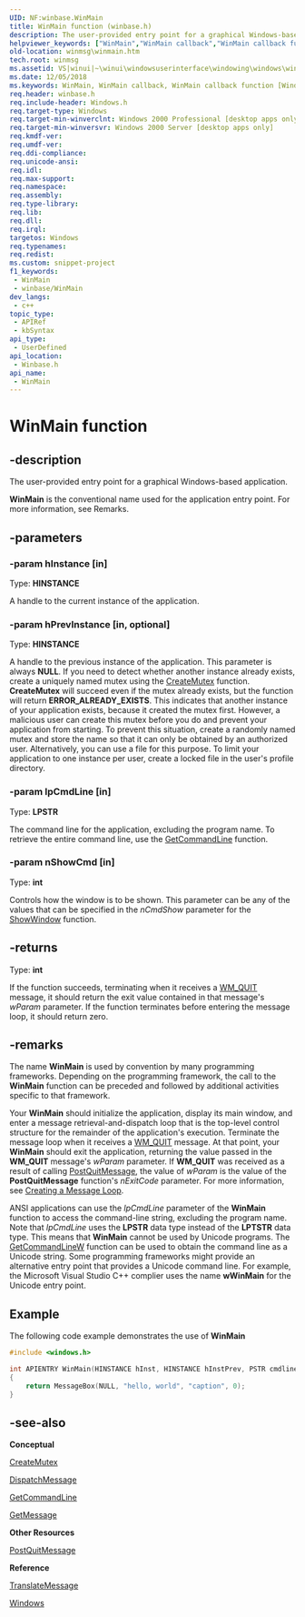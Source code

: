 ```yaml
---
UID: NF:winbase.WinMain
title: WinMain function (winbase.h)
description: The user-provided entry point for a graphical Windows-based application.
helpviewer_keywords: ["WinMain","WinMain callback","WinMain callback function [Windows and Messages]","_win32_WinMain","_win32_winmain_cpp","winbase/WinMain","winmsg.winmain","winui._win32_winmain"]
old-location: winmsg\winmain.htm
tech.root: winmsg
ms.assetid: VS|winui|~\winui\windowsuserinterface\windowing\windows\windowreference\windowfunctions\winmain.htm
ms.date: 12/05/2018
ms.keywords: WinMain, WinMain callback, WinMain callback function [Windows and Messages], _win32_WinMain, _win32_winmain_cpp, winbase/WinMain, winmsg.winmain, winui._win32_winmain
req.header: winbase.h
req.include-header: Windows.h
req.target-type: Windows
req.target-min-winverclnt: Windows 2000 Professional [desktop apps only]
req.target-min-winversvr: Windows 2000 Server [desktop apps only]
req.kmdf-ver: 
req.umdf-ver: 
req.ddi-compliance: 
req.unicode-ansi: 
req.idl: 
req.max-support: 
req.namespace: 
req.assembly: 
req.type-library: 
req.lib: 
req.dll: 
req.irql: 
targetos: Windows
req.typenames: 
req.redist: 
ms.custom: snippet-project
f1_keywords:
 - WinMain
 - winbase/WinMain
dev_langs:
 - c++
topic_type:
 - APIRef
 - kbSyntax
api_type:
 - UserDefined
api_location:
 - Winbase.h
api_name:
 - WinMain
---
```


# WinMain function


## -description

The user-provided entry point for a graphical Windows-based application.

<b>WinMain</b> is the conventional name used for the application entry point. For more information, see Remarks.

## -parameters

### -param hInstance [in]

Type: <b>HINSTANCE</b>

A handle to the current instance of the application.

### -param hPrevInstance [in, optional]

Type: <b>HINSTANCE</b>

A handle to the previous instance of the application. This parameter is always <b>NULL</b>. If you need to detect whether another instance already exists, create a uniquely named mutex using the <a href="/windows/desktop/api/synchapi/nf-synchapi-createmutexa">CreateMutex</a> function. <b>CreateMutex</b> will succeed even if the mutex already exists, but the  function will return <b>ERROR_ALREADY_EXISTS</b>. This indicates that another instance of your application exists, because it created the mutex first. However, a malicious user can create this mutex before you do and prevent your application from starting. To prevent this situation, create a randomly named mutex and store the name so that it can only be obtained by an authorized user. Alternatively, you can use a file for this purpose. To limit your application to one instance per user, create a locked file in the user's profile directory.

### -param lpCmdLine [in]

Type: <b>LPSTR</b>

The command line for the application, excluding the program name. To retrieve the entire command line, use the <a href="/windows/desktop/api/processenv/nf-processenv-getcommandlinea">GetCommandLine</a> function.

### -param nShowCmd [in]

Type: <b>int</b>

Controls how the window is to be shown. This parameter can be any of the values that can be specified in the <i>nCmdShow</i> parameter for the <a href="/windows/desktop/api/winuser/nf-winuser-showwindow">ShowWindow</a> function.

## -returns

Type: <b>int</b>

If the function succeeds, terminating when it receives a <a href="/windows/desktop/winmsg/wm-quit">WM_QUIT</a> message, it should return the exit value contained in that message's <i>wParam</i> parameter. If the function terminates before entering the message loop, it should return zero.

## -remarks

The name <b>WinMain</b> is used by convention by many programming frameworks. Depending on the programming framework, the call to the <b>WinMain</b> function can be preceded and followed by additional activities specific to that framework.

Your <b>WinMain</b> should initialize the application, display its main window, and enter a message retrieval-and-dispatch loop that is the top-level control structure for the remainder of the application's execution. Terminate the message loop when it receives a <a href="/windows/desktop/winmsg/wm-quit">WM_QUIT</a> message. At that point, your <b>WinMain</b> should exit the application, returning the value passed in the <b>WM_QUIT</b> message's <i>wParam</i> parameter. If <b>WM_QUIT</b> was received as a result of calling <a href="/windows/desktop/api/winuser/nf-winuser-postquitmessage">PostQuitMessage</a>, the value of <i>wParam</i> is the value of the <b>PostQuitMessage</b> function's <i>nExitCode</i> parameter. For more information, see <a href="/windows/desktop/winmsg/using-messages-and-message-queues">Creating a Message Loop</a>.

ANSI applications can use the <i>lpCmdLine</i> parameter of the <b>WinMain</b> function to access the command-line string, excluding the program name. Note that <i>lpCmdLine</i> uses the <b>LPSTR</b> data type instead of the <b>LPTSTR</b> data type. This means that <b>WinMain</b> cannot be used by Unicode programs. The <a href="/windows/desktop/api/processenv/nf-processenv-getcommandlinew">GetCommandLineW</a> function can be used to obtain the command line as a Unicode string. Some programming frameworks might provide an alternative entry point that provides a Unicode command line. For example, the Microsoft Visual Studio C++ complier uses the name <b>wWinMain</b> for the Unicode entry point.

## Example

The following code example demonstrates the use of **WinMain**

```cpp
#include <windows.h>

int APIENTRY WinMain(HINSTANCE hInst, HINSTANCE hInstPrev, PSTR cmdline, int cmdshow)
{
    return MessageBox(NULL, "hello, world", "caption", 0);
}
```

## -see-also

<b>Conceptual</b>



<a href="/windows/desktop/api/synchapi/nf-synchapi-createmutexa">CreateMutex</a>



<a href="/windows/desktop/api/winuser/nf-winuser-dispatchmessage">DispatchMessage</a>



<a href="/windows/desktop/api/processenv/nf-processenv-getcommandlinea">GetCommandLine</a>



<a href="/windows/desktop/api/winuser/nf-winuser-getmessage">GetMessage</a>



<b>Other Resources</b>



<a href="/windows/desktop/api/winuser/nf-winuser-postquitmessage">PostQuitMessage</a>



<b>Reference</b>



<a href="/windows/desktop/api/winuser/nf-winuser-translatemessage">TranslateMessage</a>



<a href="/windows/desktop/winmsg/windows">Windows</a>
